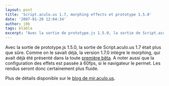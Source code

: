 ```yaml
---
layout: post
title: 'Script.aculo.us 1.7, morphing effects et prototype 1.5.0'
date: '2007-01-20 12:04:34'
author: j0k
tags: blabla
excerpt: "Avec la sortie de prototype.js 1.5.0, la sortie de Script.aculo.us 1.7 était plus que sûre.     \nComme on le savait déjà, la version 1.7.0 intègre le morphing, qui avait déjà été présenté dans la toute [première bêta](http://www.j0k3r.net/news-premiere-beta-pour-script-aculo-us-1-7-1615.html).    A noter aussi que la configuration des effets est      …"
---
```


Avec la sortie de prototype.js 1.5.0, la sortie de Script.aculo.us 1.7 était plus que sûre.
Comme on le savait déjà, la version 1.7.0 intègre le morphing, qui avait déjà été présenté dans la toute [première bêta](http://www.j0k3r.net/news-premiere-beta-pour-script-aculo-us-1-7-1615.html).    A noter aussi que la configuration des effets est passée à 60fps, si le navigateur le permet. Les rendus seront donc certainement plus fluide.

Plus de détails disponible sur le [blog de mir.aculo.us](http://mir.aculo.us/2007/1/19/script-aculo-us-1-7).
